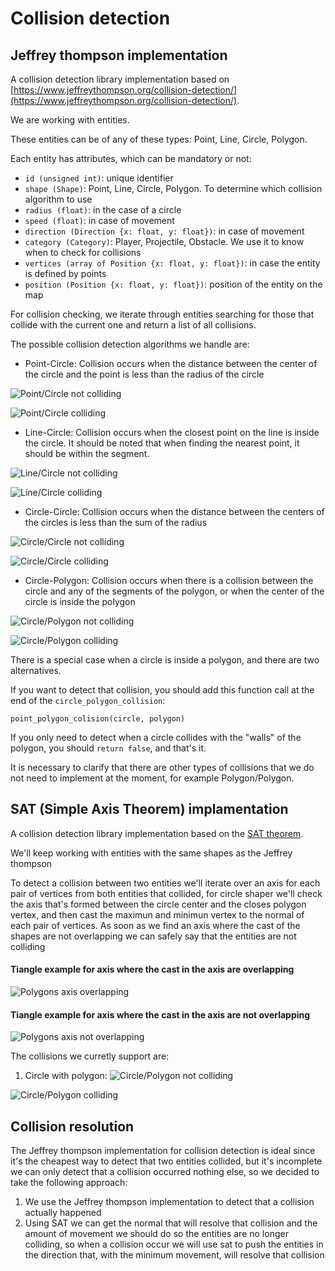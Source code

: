 # Collision detection

## Jeffrey thompson implementation
A collision detection library implementation based on [https://www.jeffreythompson.org/collision-detection/](https://www.jeffreythompson.org/collision-detection/).

We are working with entities.

These entities can be of any of these types: Point, Line, Circle, Polygon.

Each entity has attributes, which can be mandatory or not:
- `id (unsigned int)`: unique identifier
- `shape (Shape)`: Point, Line, Circle, Polygon. To determine which collision algorithm to use
- `radius (float)`: in the case of a circle
- `speed (float)`: in case of movement
- `direction (Direction {x: float, y: float})`: in case of movement
- `category (Category)`: Player, Projectile, Obstacle. We use it to know when to check for collisions
- `vertices (array of Position {x: float, y: float})`: in case the entity is defined by points
- `position (Position {x: float, y: float})`: position of the entity on the map

For collision checking, we iterate through entities searching for those that collide with the current one and return a list of all collisions.

The possible collision detection algorithms we handle are:

- Point-Circle: Collision occurs when the distance between the center of the circle and the point is less than the radius of the circle

![Point/Circle not colliding](./images/point-circle-not-colliding.jpg "Point/Circle not colliding")

![Point/Circle colliding](./images/point-circle-colliding.jpg "Point/Circle colliding")

- Line-Circle: Collision occurs when the closest point on the line is inside the circle. It should be noted that when finding the nearest point, it should be within the segment.

![Line/Circle not colliding](./images/line-circle-not-colliding.jpg "Line/Circle not colliding")

![Line/Circle colliding](./images/line-circle-colliding.jpg "Line/Circle colliding")

- Circle-Circle: Collision occurs when the distance between the centers of the circles is less than the sum of the radius

![Circle/Circle not colliding](./images/circle-circle-not-colliding.jpg "Circle/Circle not colliding")

![Circle/Circle colliding](./images/circle-circle-colliding.jpg "Circle/Circle colliding")

- Circle-Polygon: Collision occurs when there is a collision between the circle and any of the segments of the polygon, or when the center of the circle is inside the polygon

![Circle/Polygon not colliding](./images/circle-polygon-not-colliding.jpg "Circle/Polygon not colliding")

![Circle/Polygon colliding](./images/circle-polygon-colliding.jpg "Circle/Polygon colliding")

There is a special case when a circle is inside a polygon, and there are two alternatives.

If you want to detect that collision, you should add this function call at the end of the `circle_polygon_collision`:
```
point_polygon_colision(circle, polygon)
```
If you only need to detect when a circle collides with the "walls" of the polygon, you should `return false`, and that's it.

It is necessary to clarify that there are other types of collisions that we do not need to implement at the moment, for example Polygon/Polygon.

## SAT (Simple Axis Theorem) implamentation
A collision detection library implementation based on the [SAT theorem](https://dyn4j.org/2010/01/sat/).

We'll keep working with entities with the same shapes as the Jeffrey thompson

To detect a collision between two entities we'll iterate over an axis for each pair of vertices from both entities that collided,
for circle shaper we'll check the axis that's formed between the circle center and the closes polygon vertex, and then cast the
maximun and minimun vertex to the normal of each pair of vertices. As soon as we find an axis where the cast of the shapes are not overlapping we can safely say that the entities are not colliding

#### Tiangle example for axis where the cast in the axis are overlapping
![Polygons axis overlapping](./images/sat-overlapping.jpg "Polygons axis overlapping")
#### Tiangle example for axis where the cast in the axis are not overlapping
![Polygons axis not overlapping](./images/sat-no-overlapping.jpg "Polygons axis not overlapping")

The collisions we curretly support are:

1. Circle with polygon:
![Circle/Polygon not colliding](./images/circle-polygon-not-colliding.jpg "Circle/Polygon not colliding")

![Circle/Polygon colliding](./images/circle-polygon-colliding.jpg "Circle/Polygon colliding")



## Collision resolution

The Jeffrey thompson implementation for collision detection is ideal since it's the cheapest way to 
detect that two entities collided, but it's incomplete we can only detect that a collision occurred 
nothing else, so we decided to take the following approach:

1. We use the Jeffrey thompson implementation to detect that a collision actually happened
2. Using SAT we can get the normal that will resolve that collision and the amount of movement we should do 
so the entities are no longer colliding, so when a collision occur we will use sat to push the entities in the direction that, with the minimum movement, will resolve that collision
